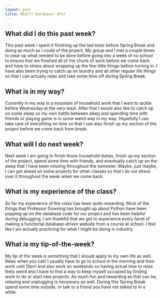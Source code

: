 ```yaml
---
layout: post
title: REACT? Database? API?
---
```


## What did I do this past week?
This past week I spent it finishing up the last tests before Spring Break and doing as much as I could of the project. My group and I met a couple times to clear up what needed to be done before going into a week of no school to ensure that we finished all of the chunk of work before we come back and have to stress about wrapping up the few little things before turning in. I have also been trying to catch up on laundry and all other regular life things so that I can actually relax and take some time off during Spring Break.

## What is in my way?
Currently in my way is a mountain of household work that I want to tackle before Wednesday at the very least. After that I would also like to catch up on some sleep so my own battle between sleep and spending time with friends or playing game is in some weird way in my way. Hopefully I can take care of everything on time so that I can also finish up my section of the project before we come back from break.

## What will I do next week?
Next week I am going to finish those household duties, finish up my section of the project, spend some time with friends, and eventually catch up on the sleep that I have been missing throughout the semester. Maybe, just maybe, I can get ahead on some projects for other classes so that I do not stress over it throughout the week when we come back.

## What is my experience of the class?
So far my experience of the class has been quite rewarding. Most of the things that Professor Downing has brought up about Python have been popping up on the database code for our project and has been helpful during debugging. I am thankful that we get to experience every facet of making a functional database-driven website from a course at school. I feel like I am actually practicing for what I might be doing in industry.

## What is my tip-of-the-week?
My tip of the week is something that I should apply to my own life as well. Relax when you can! I usually have to go to school in the morning and then work until 10pm and also work on weekends so having actual time to relax feels weird and I have to find a way to keep myself occupied by finding work to do or start new projects. As much fun and rewarding as that can be, relaxing and unplugging is necessary as well. During this Spring Break spend some time outside, or talk to a friend you have not talked to in a while. 